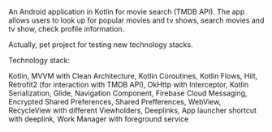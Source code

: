 An Android application in Kotlin for movie search (TMDB API). 
The app allows users to look up for popular movies and tv shows, search movies and tv show, check profile information.

Actually, pet project for testing new technology stacks.

Technology stack:

Kotlin, MVVM with Clean Architecture, Kotlin Coroutines, Kotlin Flows, Hilt, Retrofit2 (for interaction with TMDB API), OkHttp with Interceptor, Kotlin Serialization, Glide, Navigation Component, Firebase Cloud Messaging, Encrypted Shared Preferences, Shared Prefferences, WebView, RecycleView with different Viewholders, Deeplinks, App launcher shortcut with deeplink, Work Manager with foreground service

